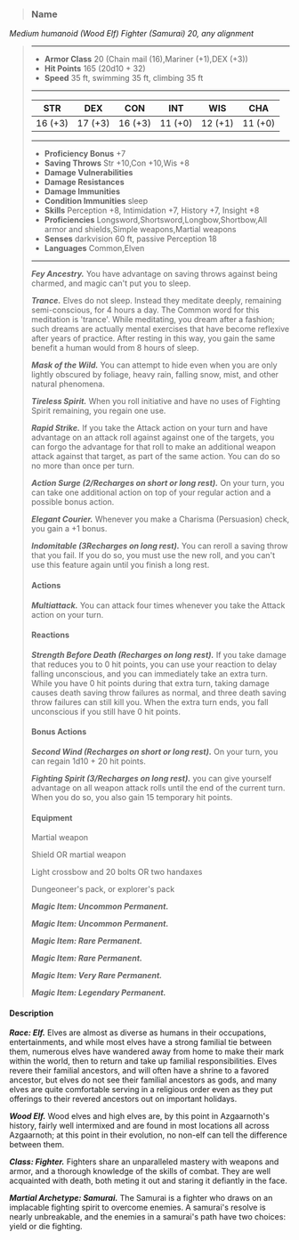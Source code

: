 >### Name
*Medium humanoid (Wood Elf) Fighter (Samurai) 20, any alignment*
>___
>- **Armor Class** 20 (Chain mail (16),Mariner (+1),DEX (+3))
>- **Hit Points** 165 (20d10 + 32)
>- **Speed** 35 ft, swimming 35 ft, climbing 35 ft
>___
>|**STR**|**DEX**|**CON**|**INT**|**WIS**|**CHA**|
>|:-:|:-:|:-:|:-:|:-:|:-:|
>|16 (+3)|17 (+3)|16 (+3)|11 (+0)|12 (+1)|11 (+0)|
>___
>- **Proficiency Bonus** +7
>- **Saving Throws** Str +10,Con +10,Wis +8
>- **Damage Vulnerabilities** 
>- **Damage Resistances** 
>- **Damage Immunities** 
>- **Condition Immunities** sleep
>- **Skills** Perception +8, Intimidation +7, History +7, Insight +8
>- **Proficiencies** Longsword,Shortsword,Longbow,Shortbow,All armor and shields,Simple weapons,Martial weapons
>- **Senses** darkvision 60 ft, passive Perception 18
>- **Languages** Common,Elven
>___
>***Fey Ancestry.*** You have advantage on saving throws against being charmed, and magic can't put you to sleep.
>
>***Trance.*** Elves do not sleep. Instead they meditate deeply, remaining semi-conscious, for 4 hours a day. The Common word for this meditation is 'trance'. While meditating, you dream after a fashion; such dreams are actually mental exercises that have become reflexive after years of practice. After resting in this way, you gain the same benefit a human would from 8 hours of sleep.
>
>***Mask of the Wild.*** You can attempt to hide even when you are only lightly obscured by foliage, heavy rain, falling snow, mist, and other natural phenomena.
>
>***Tireless Spirit.*** When you roll initiative and have no uses of Fighting Spirit remaining, you regain one use.
>
>***Rapid Strike.*** If you take the Attack action on your turn and have advantage on an attack roll against against one of the targets, you can forgo the advantage for that roll to make an additional weapon attack against that target, as part of the same action. You can do so no more than once per turn.
>
>***Action Surge (2/Recharges on short or long rest).*** On your turn, you can take one additional action on top of your regular action and a possible bonus action.
>
>***Elegant Courier.*** Whenever you make a Charisma (Persuasion) check, you gain a +1 bonus.
>
>***Indomitable (3Recharges on long rest).*** You can reroll a saving throw that you fail. If you do so, you must use the new roll, and you can't use this feature again until you finish a long rest.
>
>#### Actions
>***Multiattack.*** You can attack four times whenever you take the Attack action on your turn.
>
>#### Reactions
>***Strength Before Death (Recharges on long rest).*** If you take damage that reduces you to 0 hit points, you can use your reaction to delay falling unconscious, and you can immediately take an extra turn. While you have 0 hit points during that extra turn, taking damage causes death saving throw failures as normal, and three death saving throw failures can still kill you. When the extra turn ends, you fall unconscious if you still have 0 hit points.
>
>
>#### Bonus Actions
>***Second Wind (Recharges on short or long rest).*** On your turn, you can regain 1d10 + 20 hit points.
>
>***Fighting Spirit (3/Recharges on long rest).*** you can give yourself advantage on all weapon attack rolls until the end of the current turn. When you do so, you also gain 15 temporary hit points.
>
>
>#### Equipment
>Martial weapon
>
>Shield OR martial weapon
>
>Light crossbow and 20 bolts OR two handaxes
>
>Dungeoneer's pack, or explorer's pack
>
>***Magic Item: Uncommon Permanent.***
>
>***Magic Item: Uncommon Permanent.***
>
>***Magic Item: Rare Permanent.***
>
>***Magic Item: Rare Permanent.***
>
>***Magic Item: Very Rare Permanent.***
>
>***Magic Item: Legendary Permanent.***
>

#### Description
***Race: Elf.*** Elves are almost as diverse as humans in their occupations, entertainments, and while most elves have a strong familial tie between them, numerous elves have wandered away from home to make their mark within the world, then to return and take up familial responsibilities. Elves revere their familial ancestors, and will often have a shrine to a favored ancestor, but elves do not see their familial ancestors as gods, and many elves are quite comfortable serving in a religious order even as they put offerings to their revered ancestors out on important holidays.

***Wood Elf.*** Wood elves and high elves are, by this point in Azgaarnoth's history, fairly well intermixed and are found in most locations all across Azgaarnoth; at this point in their evolution, no non-elf can tell the difference between them.

***Class: Fighter.*** Fighters share an unparalleled mastery with weapons and armor, and a thorough knowledge of the skills of combat. They are well acquainted with death, both meting it out and staring it defiantly in the face.

***Martial Archetype: Samurai.*** The Samurai is a fighter who draws on an implacable fighting spirit to overcome enemies. A samurai's resolve is nearly unbreakable, and the enemies in a samurai's path have two choices: yield or die fighting.



